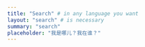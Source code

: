 ```yaml
---
title: "Search" # in any language you want
layout: "search" # is necessary
summary: "search"
placeholder: "我是哪儿？我在谁？"
---
```

